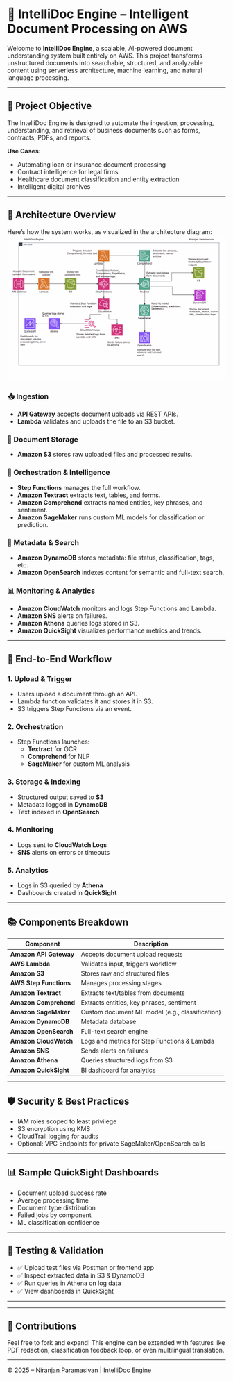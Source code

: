 # 📄 IntelliDoc Engine – Intelligent Document Processing on AWS

Welcome to **IntelliDoc Engine**, a scalable, AI-powered document understanding system built entirely on AWS. This project transforms unstructured documents into searchable, structured, and analyzable content using serverless architecture, machine learning, and natural language processing.

---

## 🎯 Project Objective

The IntelliDoc Engine is designed to automate the ingestion, processing, understanding, and retrieval of business documents such as forms, contracts, PDFs, and reports.

**Use Cases:**
- Automating loan or insurance document processing
- Contract intelligence for legal firms
- Healthcare document classification and entity extraction
- Intelligent digital archives

---

## 🧱 Architecture Overview

Here’s how the system works, as visualized in the architecture diagram: ![Architecture Diagram](./IntelliDoc.png)

### 📥 Ingestion

- **API Gateway** accepts document uploads via REST APIs.
- **Lambda** validates and uploads the file to an S3 bucket.

### 📂 Document Storage

- **Amazon S3** stores raw uploaded files and processed results.

### 🧠 Orchestration & Intelligence

- **Step Functions** manages the full workflow.
- **Amazon Textract** extracts text, tables, and forms.
- **Amazon Comprehend** extracts named entities, key phrases, and sentiment.
- **Amazon SageMaker** runs custom ML models for classification or prediction.

### 📑 Metadata & Search

- **Amazon DynamoDB** stores metadata: file status, classification, tags, etc.
- **Amazon OpenSearch** indexes content for semantic and full-text search.

### 📊 Monitoring & Analytics

- **Amazon CloudWatch** monitors and logs Step Functions and Lambda.
- **Amazon SNS** alerts on failures.
- **Amazon Athena** queries logs stored in S3.
- **Amazon QuickSight** visualizes performance metrics and trends.

---

## 🔁 End-to-End Workflow

### 1. Upload & Trigger

- Users upload a document through an API.
- Lambda function validates it and stores it in S3.
- S3 triggers Step Functions via an event.

### 2. Orchestration

- Step Functions launches:
  - **Textract** for OCR
  - **Comprehend** for NLP
  - **SageMaker** for custom ML analysis

### 3. Storage & Indexing

- Structured output saved to **S3**
- Metadata logged in **DynamoDB**
- Text indexed in **OpenSearch**

### 4. Monitoring

- Logs sent to **CloudWatch Logs**
- **SNS** alerts on errors or timeouts

### 5. Analytics

- Logs in S3 queried by **Athena**
- Dashboards created in **QuickSight**

---

## 📚 Components Breakdown

| Component | Description |
|----------|-------------|
| **Amazon API Gateway** | Accepts document upload requests |
| **AWS Lambda** | Validates input, triggers workflow |
| **Amazon S3** | Stores raw and structured files |
| **AWS Step Functions** | Manages processing stages |
| **Amazon Textract** | Extracts text/tables from documents |
| **Amazon Comprehend** | Extracts entities, key phrases, sentiment |
| **Amazon SageMaker** | Custom document ML model (e.g., classification) |
| **Amazon DynamoDB** | Metadata database |
| **Amazon OpenSearch** | Full-text search engine |
| **Amazon CloudWatch** | Logs and metrics for Step Functions & Lambda |
| **Amazon SNS** | Sends alerts on failures |
| **Amazon Athena** | Queries structured logs from S3 |
| **Amazon QuickSight** | BI dashboard for analytics |

---

## 🛡️ Security & Best Practices

- IAM roles scoped to least privilege
- S3 encryption using KMS
- CloudTrail logging for audits
- Optional: VPC Endpoints for private SageMaker/OpenSearch calls

---

## 📊 Sample QuickSight Dashboards

- Document upload success rate
- Average processing time
- Document type distribution
- Failed jobs by component
- ML classification confidence

---

## 🧪 Testing & Validation

- ✅ Upload test files via Postman or frontend app
- ✅ Inspect extracted data in S3 & DynamoDB
- ✅ Run queries in Athena on log data
- ✅ View dashboards in QuickSight

---
<!--
## 📁 Repo Structure

```
/intellidoc-engine/
├── lambda/
│   └── upload_handler.py
├── sagemaker/
│   └── document_classifier.ipynb
├── stepfunctions/
│   └── orchestrator_definition.json
├── assets/
│   └── intellidoc-architecture.png
├── README.md
```
-->

---

## 🤝 Contributions

Feel free to fork and expand! This engine can be extended with features like PDF redaction, classification feedback loop, or even multilingual translation.

---

© 2025 – Niranjan Paramasivan | IntelliDoc Engine
